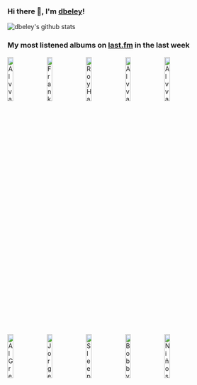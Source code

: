 ### Hi there 👋, I'm [dbeley](https://dbeley.ovh/en)!

![dbeley's github stats](https://github-readme-stats.vercel.app/api?username=dbeley)

### My most listened albums on [last.fm](https://www.last.fm/user/d_beley) in the last week

[<img src='https://lastfm.freetls.fastly.net/i/u/300x300/e41b308ca8a94f72e26a79320a3bf313.jpg' width='16%' height='16%' alt='Alvvays - Blue Rev'>](https://www.last.fm/music/alvvays/blue%2brev)&nbsp;
[<img src='https://lastfm.freetls.fastly.net/i/u/300x300/313d81b068cb5ff684919e3c9c741db5.jpg' width='16%' height='16%' alt='Frank Ocean - Endless'>](https://www.last.fm/music/frank%2bocean/endless)&nbsp;
[<img src='https://lastfm.freetls.fastly.net/i/u/300x300/ca4f8de542ce4e348d2708e6bd966a74.jpg' width='16%' height='16%' alt='Roy Hargrove Quintet - With The Tenors Of Our Time'>](https://www.last.fm/music/roy%2bhargrove%2bquintet/with%2bthe%2btenors%2bof%2bour%2btime)&nbsp;
[<img src='https://lastfm.freetls.fastly.net/i/u/300x300/0d3f08283a1d329c0a5f3af191d93015.jpg' width='16%' height='16%' alt='Alvvays - Antisocialites'>](https://www.last.fm/music/alvvays/antisocialites)&nbsp;
[<img src='https://lastfm.freetls.fastly.net/i/u/300x300/63ea8d50b43146e7c64414891c20d378.png' width='16%' height='16%' alt='Alvvays - Alvvays'>](https://www.last.fm/music/alvvays/alvvays)&nbsp;
<br>
[<img src='https://lastfm.freetls.fastly.net/i/u/300x300/260e4e3b69ff2f0f98fed45d1c78306b.jpg' width='16%' height='16%' alt='Al Green - Explores Your Mind'>](https://www.last.fm/music/al%2bgreen/explores%2byour%2bmind)&nbsp;
[<img src='https://lastfm.freetls.fastly.net/i/u/300x300/c3f3a7fb11cae71e1a624ed8be3a4248.jpg' width='16%' height='16%' alt='Jorge Ben - Força Bruta'>](https://www.last.fm/music/jorge%2bben/for%25c3%25a7a%2bbruta)&nbsp;
[<img src='https://lastfm.freetls.fastly.net/i/u/300x300/270978eeacbb473c804320a4b7f07f44.jpg' width='16%' height='16%' alt='Sleep Walker - THE VOYAGE'>](https://www.last.fm/music/sleep%2bwalker/the%2bvoyage)&nbsp;
[<img src='https://lastfm.freetls.fastly.net/i/u/300x300/9072e332e59487b967317bbe8eddbb77.jpg' width='16%' height='16%' alt='Bobby Hutcherson - Components'>](https://www.last.fm/music/bobby%2bhutcherson/components)&nbsp;
[<img src='https://lastfm.freetls.fastly.net/i/u/300x300/b057c7f78cc8c787388a067c7c70e4de.jpg' width='16%' height='16%' alt='Niños del Cerro - Lance'>](https://www.last.fm/music/ni%25c3%25b1os%2bdel%2bcerro/lance)&nbsp;
<br>

